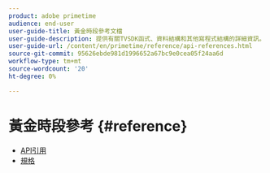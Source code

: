 ```yaml
---
product: adobe primetime
audience: end-user
user-guide-title: 黃金時段參考文檔
user-guide-description: 提供有關TVSDK函式、資料結構和其他寫程式結構的詳細資訊。
user-guide-url: /content/en/primetime/reference/api-references.html
source-git-commit: 95626ebde981d1996652a67bc9e0cea05f24aa6d
workflow-type: tm+mt
source-wordcount: '20'
ht-degree: 0%

---
```



# 黃金時段參考 {#reference}

+ [API引用](api-references.md)
+ [規格](specifications.md)